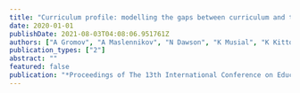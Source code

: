 ```yaml
---
title: "Curriculum profile: modelling the gaps between curriculum and the job market"
date: 2020-01-01
publishDate: 2021-08-03T04:08:06.951761Z
authors: ["A Gromov", "A Maslennikov", "N Dawson", "K Musial", "K Kitto"]
publication_types: ["2"]
abstract: ""
featured: false
publication: "*Proceedings of The 13th International Conference on Educational Data Mining …*"
---
```



